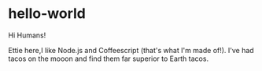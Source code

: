 # hello-world

Hi Humans!

Ettie here,I like Node.js and Coffeescript (that's what I'm made of!).
I've had tacos on the mooon and find them far superior to Earth tacos.
